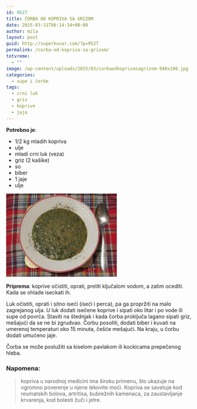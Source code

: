 ```yaml
---
id: 9527
title: ČORBA OD KOPRIVA SA GRIZOM
date: 2015-03-31T06:14:34+00:00
author: mila
layout: post
guid: http://superkuvar.com/?p=9527
permalink: /corba-od-kopriva-sa-grizom/
totvreme:
  - ""
image: /wp-content/uploads/2015/03/corbaodkoprivasagrizom-940x198.jpg
categories:
  - supe i čorbe
tags:
  - crni luk
  - griz
  - koprive
  - jaja
---
```

**Potrebno je**:  
* 1/2 kg mladih kopriva  
* ulje  
* mladi crni luk (veza)  
* griz (2 kašike)  
* so  
* biber  
* 1 jaje  
* ulje

[<img class="alignnone size-medium wp-image-9576" src="/wp-content/uploads/2015/03/corbaodkoprivasagrizom-300x225.jpg" alt="corbaodkoprivasagrizom" width="300" height="225" />](/wp-content/uploads/2015/03/corbaodkoprivasagrizom-e1430746814102.jpg)

**Priprema**: koprive očistiti, oprati, preliti ključalom vodom, a zatim ocediti. Kada se ohlade iseckati ih.

Luk očistiti, oprati i sitno iseći (iseći i perca), pa ga propržiti na malo zagrejanog ulja. U luk dodati isečene koprive i sipati oko litar i po vode ili supe od povrća. Staviti na štednjak i kada čorba proključa lagano sipati griz, mešajući da se ne bi zgrudvao. Čorbu posoliti, dodati biber i kuvati na umerenoj temperaturi oko 15 minuta, češće mešajući. Na kraju, u čorbu dodati umućeno jaje.

Čorba se može poslužiti sa kiselom pavlakom ili kockicama prepečenog hleba.

### Napomena:
> kopriva u narodnoj medicini ima široku primenu, što ukazuje na ogromno poverenje u njene lekovite moći. Kopriva se savetuje kod reumatskih bolova, artritisa, bubrežnih kamenaca, za zaustavljanje krvarenja, kod bolesti žuči i jetre.